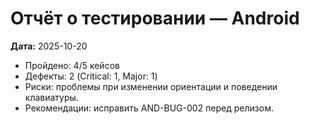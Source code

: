# Отчёт о тестировании — Android
**Дата:** 2025-10-20

- Пройдено: 4/5 кейсов
- Дефекты: 2 (Critical: 1, Major: 1)
- Риски: проблемы при изменении ориентации и поведении клавиатуры.
- Рекомендации: исправить AND-BUG-002 перед релизом.
